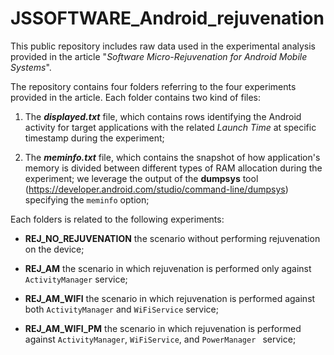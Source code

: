 # JSSOFTWARE_Android_rejuvenation
This public repository includes raw data used in the experimental analysis provided in the article "*Software Micro-Rejuvenation for Android Mobile Systems*".

The repository contains four folders referring to the four experiments provided in the article. Each folder contains two kind of files: 

1. The ***displayed.txt*** file, which contains rows identifying the Android activity for target applications with the related *Launch Time* at specific timestamp during the experiment;

2. The ***meminfo.txt*** file, which contains the snapshot of how application's memory is divided between different types of RAM allocation during the experiment; we leverage the output of the **dumpsys** tool (https://developer.android.com/studio/command-line/dumpsys) specifying the ``meminfo`` option;

Each folders is related to the following experiments:

* **REJ_NO_REJUVENATION** the scenario without performing rejuvenation on the device;

* **REJ_AM** the scenario in which rejuvenation is performed only against ``ActivityManager`` service;

* **REJ_AM_WIFI** the scenario in which rejuvenation is performed against both ``ActivityManager`` and ``WiFiService`` service;

* **REJ_AM_WIFI_PM** the scenario in which rejuvenation is performed against ``ActivityManager``, ``WiFiService``, and ``PowerManager `` service;

